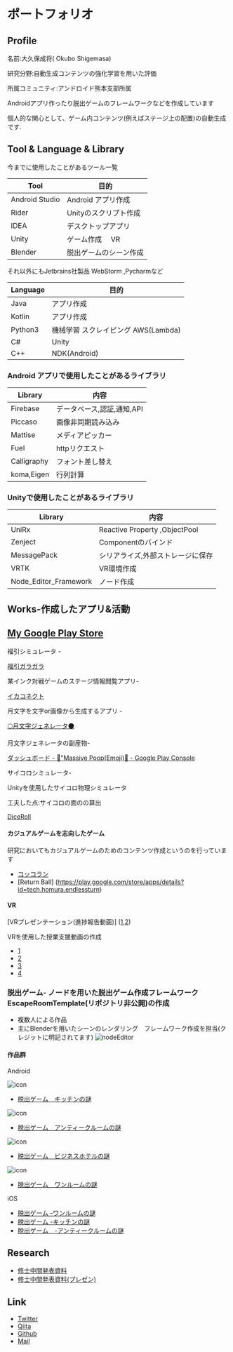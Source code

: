 # ポートフォリオ

## Profile

名前:大久保成将( Okubo Shigemasa)

研究分野:自動生成コンテンツの強化学習を用いた評価 

所属コミュニティ:アンドロイド熊本支部所属


Androidアプリ作ったり脱出ゲームのフレームワークなどを作成しています

個人的な関心として、ゲーム内コンテンツ(例えばステージ上の配置)の自動生成です.

## Tool & Language & Library
今までに使用したことがあるツール一覧

| Tool| 目的|
|-----|-----|
| Android Studio| Android アプリ作成|
| Rider| Unityのスクリプト作成|
| IDEA | デスクトップアプリ|
| Unity | ゲーム作成　 VR|
|Blender | 脱出ゲームのシーン作成|

それ以外にもJetbrains社製品 WebStorm ,Pycharmなど

| Language| 目的  |
|-----    |-----|
| Java    |アプリ作成 | 
| Kotlin  | アプリ作成 | 
| Python3  | 機械学習 スクレイピング AWS(Lambda) | 
| C#      | Unity |  
| C++ | NDK(Android) | 


### Android アプリで使用したことがあるライブラリ
| Library| 内容  |
|-----    |-----|
| Firebase|データベース,認証,通知,API | 
| Piccaso | 画像非同期読み込み|
| Mattise | メディアピッカー|
| Fuel | httpリクエスト|
| Calligraphy| フォント差し替え|
| koma,Eigen | 行列計算|


### Unityで使用したことがあるライブラリ
| Library| 内容  |
|-----    |-----|
| UniRx |   Reactive Property ,ObjectPool|
| Zenject | Componentのバインド|
| MessagePack | シリアライズ,外部ストレージに保存|
| VRTK | VR環境作成|
|Node_Editor_Framework|ノード作成|



## Works-作成したアプリ&活動

 [My Google Play Store](https://play.google.com/store/apps/developer?id=UsaOS.dev)
 ---
 
 福引シミュレータ -
 
[福引ガラガラ ](https://play.google.com/store/apps/details?id=com.os.fukubiki)


某インク対戦ゲームのステージ情報閲覧アプリ-

[イカコネクト](https://play.google.com/store/apps/details?id=tech.homura.splatoon2)

月文字を文字or画像から生成するアプリ -

[🌕月文字ジェネレータ🌑  ](https://play.google.com/store/apps/details?id=homura.tech.luanagenerator)

月文字ジェネレータの副産物-

[ダッシュボード \- 💩"Massive Poop\(Emoji\)🚽 \- Google Play Console](https://play.google.com/apps/publish/?account=6712106957924985223#AppDashboardPlace:p=tech.homura.massivepoo&appid=4973491633390399703)

サイコロシミュレータ-

Unityを使用したサイコロ物理シミュレータ

工夫した点:サイコロの面のの算出

[DiceRoll ](https://play.google.com/store/apps/details?id=tech.homura.diceroll)

#### カジュアルゲームを志向したゲーム

研究においてもカジュアルゲームのためのコンテンツ作成というのを行っています

* [コッコラン ](https://play.google.com/store/apps/details?id=com.homura.chickenrun)
* [Return Ball] (https://play.google.com/store/apps/details?id=tech.homura.endlessturn)



#### VR
[VRプレゼンテーション(進捗報告動画)] ([1](https://youtu.be/Efpo7ZptMwo),[2](https://youtu.be/XfcbuniaXjA))

VRを使用した授業支援動画の作成

* [1](https://youtu.be/k2VhzwQGtNg)
* [2](https://youtu.be/_K5nKD80lJg)
* [3](https://youtu.be/4UMRNHPYWd0)
* [4](https://youtu.be/bVSbvMSNE8A)




### 脱出ゲーム- ノードを用いた脱出ゲーム作成フレームワークEscapeRoomTemplate(リポジトリ非公開)の作成
 
* 複数人による作品 
* 主にBlenderを用いたシーンのレンダリング　フレームワーク作成を担当(クレジットに明記されてます)
 ![nodeEditor](https://raw.githubusercontent.com/OhkuboSGMS/OhkuboSGMS.github.io/master/node.png)

#### 作品群

 Android 
 
 ![icon](https://raw.githubusercontent.com/OhkuboSGMS/OhkuboSGMS.github.io/master/icon2.png)
* [脱出ゲーム　キッチンの謎 ](https://play.google.com/store/apps/details?id=tech.homura.escape_kitchen)

![icon](https://raw.githubusercontent.com/OhkuboSGMS/OhkuboSGMS.github.io/master/icon4.png)
* [脱出ゲーム　アンティークルームの謎 ](https://play.google.com/store/apps/details?id=tech.homura.escape_europeanroom)

![icon](https://raw.githubusercontent.com/OhkuboSGMS/OhkuboSGMS.github.io/master/icon3-1.png)
* [脱出ゲーム　ビジネスホテルの謎 ](https://play.google.com/store/apps/details?id=tech.homura.escape_hotel)

 ![icon](https://raw.githubusercontent.com/OhkuboSGMS/OhkuboSGMS.github.io/master/icon.png)
* [脱出ゲーム　ワンルームの謎 ](https://play.google.com/store/apps/details?id=tech.homura.escape_oneroom)

iOS

 * [‎脱出ゲーム -ワンルームの謎](https://itunes.apple.com/jp/app//id1410037838)
 * [‎脱出ゲーム -キッチンの謎](https://itunes.apple.com/jp/app//id1435888487?mt=8)
 * [‎脱出ゲーム　-アンティークルームの謎](https://itunes.apple.com/jp/app//id1443984065)
 
 
## Research

* [修士中間発表資料](https://drive.google.com/open?id=1Eqo5tvigb9c4ZLcq_2Fx0XwXe-dDYey3)
* [修士中間発表資料(プレゼン)](https://docs.google.com/presentation/d/1yaGm_cpEGe0w5aec0mvPp8Cv1Hi1Y-oLrEKhIIAqIKM/edit?usp=sharing)

## Link

* [Twitter](https://twitter.com/Alt_Shift_N)
* [Qiita](https://qiita.com/Alt_Shift_N)
* [Github](https://github.com/OhkuboSGMS)
* [Mail](mailto:ginger.os777146th@gmail.com)

